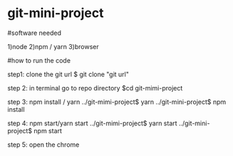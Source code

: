 # git-mini-project

#software needed

1)node
2)npm / yarn
3)browser

#how to run the code

step1: clone the git url
        $ git clone "git url"
        
step 2: in terminal go to repo directory
          $cd git-mimi-project
          
step 3: npm install / yarn
          ../git-mimi-project$ yarn
          ../git-mini-project$ npm install
          
step 4: npm start/yarn start
         ../git-mimi-project$ yarn start
          ../git-mini-project$ npm start
          
step 5: open the chrome
